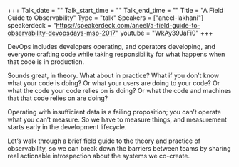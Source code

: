 +++
Talk_date = ""
Talk_start_time = ""
Talk_end_time = ""
Title = "A Field Guide to Observability"
Type = "talk"
Speakers = ["aneel-lakhani"]
speakerdeck = "https://speakerdeck.com/aneel/a-field-guide-to-observability-devopsdays-msp-2017"
youtube = "WkAy39JaFi0"
+++

DevOps includes developers operating, and operators developing, and everyone crafting code while taking responsibility for what happens when that code is in production.

Sounds great, in theory. What about in practice? What if you don’t know what your code is doing? Or what your users are doing to your code? Or what the code your code relies on is doing? Or what the code and machines that that code relies on are doing?

Operating with insufficient data is a failing proposition; you can’t operate what you can’t measure. So we have to measure things, and measurement starts early in the development lifecycle.

Let’s walk through a brief field guide to the theory and practice of observability, so we can break down the barriers between teams by sharing real actionable introspection about the systems we co-create.
